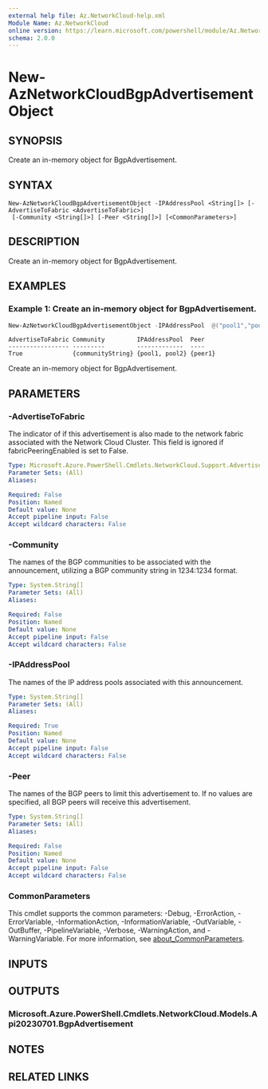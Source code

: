 ```yaml
---
external help file: Az.NetworkCloud-help.xml
Module Name: Az.NetworkCloud
online version: https://learn.microsoft.com/powershell/module/Az.NetworkCloud/new-AzNetworkCloudBgpAdvertisementObject
schema: 2.0.0
---
```


# New-AzNetworkCloudBgpAdvertisementObject

## SYNOPSIS
Create an in-memory object for BgpAdvertisement.

## SYNTAX

```
New-AzNetworkCloudBgpAdvertisementObject -IPAddressPool <String[]> [-AdvertiseToFabric <AdvertiseToFabric>]
 [-Community <String[]>] [-Peer <String[]>] [<CommonParameters>]
```

## DESCRIPTION
Create an in-memory object for BgpAdvertisement.

## EXAMPLES

### Example 1: Create an in-memory object for BgpAdvertisement.
```powershell
New-AzNetworkCloudBgpAdvertisementObject -IPAddressPool  @("pool1","pool2") -AdvertiseToFabric "True" -Community  @("communityString") -Peer @("peer1")
```

```output
AdvertiseToFabric Community         IPAddressPool  Peer
----------------- ---------         -------------  ----
True              {communityString} {pool1, pool2} {peer1}
```

Create an in-memory object for BgpAdvertisement.

## PARAMETERS

### -AdvertiseToFabric
The indicator of if this advertisement is also made to the network fabric associated with the Network Cloud Cluster.
This field is ignored if fabricPeeringEnabled is set to False.

```yaml
Type: Microsoft.Azure.PowerShell.Cmdlets.NetworkCloud.Support.AdvertiseToFabric
Parameter Sets: (All)
Aliases:

Required: False
Position: Named
Default value: None
Accept pipeline input: False
Accept wildcard characters: False
```

### -Community
The names of the BGP communities to be associated with the announcement, utilizing a BGP community string in 1234:1234 format.

```yaml
Type: System.String[]
Parameter Sets: (All)
Aliases:

Required: False
Position: Named
Default value: None
Accept pipeline input: False
Accept wildcard characters: False
```

### -IPAddressPool
The names of the IP address pools associated with this announcement.

```yaml
Type: System.String[]
Parameter Sets: (All)
Aliases:

Required: True
Position: Named
Default value: None
Accept pipeline input: False
Accept wildcard characters: False
```

### -Peer
The names of the BGP peers to limit this advertisement to.
If no values are specified, all BGP peers will receive this advertisement.

```yaml
Type: System.String[]
Parameter Sets: (All)
Aliases:

Required: False
Position: Named
Default value: None
Accept pipeline input: False
Accept wildcard characters: False
```

### CommonParameters
This cmdlet supports the common parameters: -Debug, -ErrorAction, -ErrorVariable, -InformationAction, -InformationVariable, -OutVariable, -OutBuffer, -PipelineVariable, -Verbose, -WarningAction, and -WarningVariable. For more information, see [about_CommonParameters](http://go.microsoft.com/fwlink/?LinkID=113216).

## INPUTS

## OUTPUTS

### Microsoft.Azure.PowerShell.Cmdlets.NetworkCloud.Models.Api20230701.BgpAdvertisement

## NOTES

## RELATED LINKS
